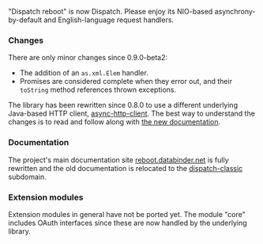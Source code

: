 "Dispatch reboot" is now Dispatch. Please enjoy its NIO-based
asynchrony-by-default and English-language request handlers.

[ahc]: https://github.com/sonatype/async-http-client

### Changes

There are only minor changes since 0.9.0-beta2:

* The addition of an `as.xml.Elem` handler.
* Promises are considered complete when they error out, and their
  `toString` method references thrown exceptions.

The library has been rewritten since 0.8.0 to use a different
underlying Java-based HTTP client, [async-http-client][ahc]. The best
way to understand the changes is to read and follow along with [the new
documentation][doc].

### Documentation

The project's main documentation site [reboot.databinder.net][doc]
is fully rewritten and the old documentation is relocated to the
[dispatch-classic][classic] subdomain.

[doc]: http://reboot.databinder.net/
[classic]: http://dispatch-classic.databinder.net/Dispatch.html

### Extension modules

Extension modules in general have not be ported yet. The module "core"
includes OAuth interfaces since these are now handled by the
underlying library.
